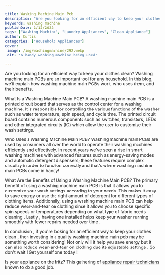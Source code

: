 ```yaml
---

title: Washing Machine Main Pcb
description: "Are you looking for an efficient way to keep your clothes clean? Washing machine main PCBs are an important tool for any household...read now to learn more"
keywords: washing machine
publishDate: 2/13/2023
tags: ["Washing Machine", "Laundry Appliances", "Clean Appliance"]
author: Curtis
categories: ["Household Appliances"]
cover: 
 image: /img/washingmachine/292.webp
 alt: 'a handy washing machine being used'

---
```


Are you looking for an efficient way to keep your clothes clean? Washing machine main PCBs are an important tool for any household. In this blog, we’ll explain how washing machine main PCBs work, who uses them, and their benefits. 

What Is a Washing Machine Main PCB? 
A washing machine main PCB is a printed circuit board that serves as the control center for a washing machine. It is responsible for controlling the various functions of the washer such as water temperature, spin speed, and cycle time. The printed circuit board contains numerous components such as switches, transistors, LEDs and other integrated circuits (IC) which allow the user to customize their wash settings. 

Who Uses a Washing Machine Main PCB? 
Washing machine main PCBs are used by consumers all over the world to operate their washing machines efficiently and effectively. In recent years we’ve seen a rise in smart washing machines with advanced features such as energy-saving modes and automatic detergent dispensers; these features require complex circuitry in order to function correctly and that’s where washing machine main PCBs come in handy! 

What Are the Benefits of Using a Washing Machine Main PCB? 
The primary benefit of using a washing machine main PCB is that it allows you to customize your wash settings according to your needs. This makes it easy to save energy or use the right amount of detergent for different types of clothing items. Additionally, using a washing machine main PCB can help reduce wear-and-tear on clothing since it allows you to choose specific spin speeds or temperatures depending on what type of fabric needs cleaning . Lastly , having one installed helps keep your washer running smoothly with fewer repairs needed over time . 

In conclusion , if you're looking for an efficient way to keep your clothes clean , then investing in a quality washing machine main pcb may be something worth considering! Not only will it help you save energy but it can also reduce wear-and-tear on clothing due its adjustable settings . So don't wait ! Get yourself one today !

Is your appliance on the fritz? This gathering of <a href="/pages/appliance-repair-technicians/">appliance repair technicians</a> known to do a good job.